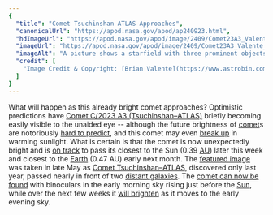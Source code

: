 ```yaml
---
{
  "title": "Comet Tsuchinshan ATLAS Approaches",
  "canonicalUrl": "https://apod.nasa.gov/apod/ap240923.html",
  "hdImageUrl": "https://apod.nasa.gov/apod/image/2409/Comet23A3_Valente_5672.jpg",
  "imageUrl": "https://apod.nasa.gov/apod/image/2409/Comet23A3_Valente_960.jpg",
  "imageAlt": "A picture shows a starfield with three prominent objects. A blue spiral galaxy is on the lower left and another blue spiral is just left of center. Toward the upper right is a light-colored comet with a tail fading toward in the image bottom. Please see the explanation for more detailed information.",
  "credit": [
    "Image Credit & Copyright: [Brian Valente](https://www.astrobin.com/users/bvalente/) & Greg Stein"
  ]
}
---
```


What will happen as this already bright comet approaches? Optimistic predictions have [Comet C/2023 A3 (Tsuchinshan–ATLAS)](https://en.wikipedia.org/wiki/C/2023_A3_\(Tsuchinshan%E2%80%93ATLAS\)) briefly becoming easily visible to the unaided eye -- although the future brightness of [comet](https://apod.nasa.gov/apod/ap131117.html)s are notoriously [hard to predict](https://emusements.com/wp-content/uploads/2019/04/cat-doh.jpg), and this comet may even [break up](https://apod.nasa.gov/apod/ap230903.html) in warming sunlight. What is certain is that the comet is now unexpectedly bright and is [on track](https://theskylive.com/3dsolarsystem?obj=c2023a3) to pass its closest to the Sun (0.39 [AU](https://en.wikipedia.org/wiki/Astronomical_unit)) later this week and closest to the [Earth](https://science.nasa.gov/earth/facts/) (0.47 AU) early next month. The [featured image](https://www.astrobin.com/jt8z8x/B/) was taken in late May as [Comet Tsuchinshan–ATLAS](https://www.seti.org/will-comet-c2023-a3-tsuchinshan-atlas-be-comet-decade), discovered only last year, passed nearly in front of two [distant galaxies](https://apod.nasa.gov/apod/ap210802.html). The [comet can now be found](https://earthsky.org/space/comet-c-2023-a3-sep-oct-2024-tsuchinshan-atlas/) with binoculars in the early morning sky rising just before the [Sun](https://science.nasa.gov/sun/), while over the next few weeks it [will brighten](http://www.aerith.net/comet/catalog/2023A3/2023A3.html) as it moves to the early evening sky.
